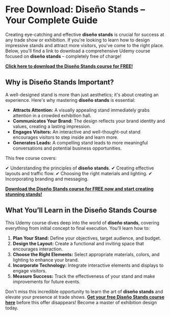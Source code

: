# Free Download: Diseño Stands – Your Complete Guide

Creating eye-catching and effective **diseño stands** is crucial for success at any trade show or exhibition. If you're looking to learn how to design impressive stands and attract more visitors, you've come to the right place. Below, you'll find a link to download a comprehensive Udemy course focused on **diseño stands** – completely free of charge!

[**Click here to download the Diseño Stands course for FREE!**](https://udemywork.com/diseno-stands)

## Why is Diseño Stands Important?

A well-designed stand is more than just aesthetics; it's about creating an experience. Here's why mastering **diseño stands** is essential:

*   **Attracts Attention:** A visually appealing stand immediately grabs attention in a crowded exhibition hall.
*   **Communicates Your Brand:** The design reflects your brand identity and values, creating a lasting impression.
*   **Engages Visitors:** An interactive and well-thought-out stand encourages visitors to step inside and learn more.
*   **Generates Leads:** A compelling stand leads to more meaningful conversations and potential business opportunities.

This free course covers:

✔ Understanding the principles of **diseño stands**.
✔ Creating effective layouts and traffic flow.
✔ Choosing the right materials and lighting.
✔ Incorporating branding and messaging.

[**Download the Diseño Stands course for FREE now and start creating stunning stands!**](https://udemywork.com/diseno-stands)

## What You’ll Learn in the Diseño Stands Course

This Udemy course dives deep into the world of **diseño stands**, covering everything from initial concept to final execution. You'll learn how to:

1.  **Plan Your Stand:** Define your objectives, target audience, and budget.
2.  **Design the Layout:** Create a functional and inviting space that encourages interaction.
3.  **Choose the Right Elements:** Select appropriate materials, colors, and lighting to enhance your brand.
4.  **Incorporate Technology:** Integrate interactive elements and displays to engage visitors.
5.  **Measure Success:** Track the effectiveness of your stand and make improvements for future events.

Don't miss this incredible opportunity to learn the art of **diseño stands** and elevate your presence at trade shows. **[Get your free Diseño Stands course here](https://udemywork.com/diseno-stands)** before this offer disappears! Become a master of exhibition design today.
